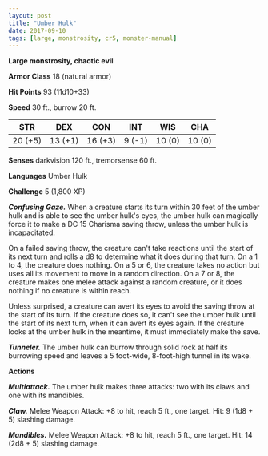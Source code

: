 ```yaml
---
layout: post
title: "Umber Hulk"
date: 2017-09-10
tags: [large, monstrosity, cr5, monster-manual]
---
```


**Large monstrosity, chaotic evil**

**Armor Class** 18 (natural armor)

**Hit Points** 93 (11d10+33)

**Speed** 30 ft., burrow 20 ft.

|   STR   |   DEX   |   CON   |   INT   |   WIS   |   CHA   |
|:-----:|:-----:|:-----:|:-----:|:-----:|:-----:|
| 20 (+5) | 13 (+1) | 16 (+3) | 9 (-1) | 10 (0) | 10 (0) |

**Senses** darkvision 120 ft., tremorsense 60 ft.

**Languages** Umber Hulk

**Challenge** 5 (1,800 XP)

***Confusing Gaze.*** When a creature starts its turn within 30 feet of the umber hulk and is able to see the umber hulk's eyes, the umber hulk can magically force it to make a DC 15 Charisma saving throw, unless the umber hulk is incapacitated.

On a failed saving throw, the creature can't take reactions until the start of its next turn and rolls a d8 to determine what it does during that turn. On a 1 to 4, the creature does nothing. On a 5 or 6, the creature takes no action but uses all its movement to move in a random direction. On a 7 or 8, the creature makes one melee attack against a random creature, or it does nothing if no creature is within reach.

Unless surprised, a creature can avert its eyes to avoid the saving throw at the start of its turn. If the creature does so, it can't see the umber hulk until the start of its next turn, when it can avert its eyes again. If the creature looks at the umber hulk in the meantime, it must immediately make the save.

***Tunneler.*** The umber hulk can burrow through solid rock at half its burrowing speed and leaves a 5 foot-wide, 8-foot-high tunnel in its wake.

**Actions**

***Multiattack.*** The umber hulk makes three attacks: two with its claws and one with its mandibles.

***Claw.*** Melee Weapon Attack: +8 to hit, reach 5 ft., one target. Hit: 9 (1d8 + 5) slashing damage.

***Mandibles.*** Melee Weapon Attack: +8 to hit, reach 5 ft., one target. Hit: 14 (2d8 + 5) slashing damage.


